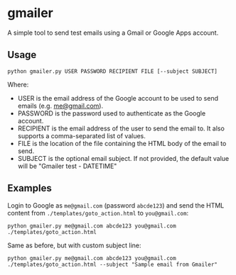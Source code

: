 gmailer
=======

A simple tool to send test emails using a Gmail or Google Apps account.

## Usage

    python gmailer.py USER PASSWORD RECIPIENT FILE [--subject SUBJECT]

Where:

* USER is the email address of the Google account to be used to send emails (e.g. me@gmail.com).
* PASSWORD is the password used to authenticate as the Google account.
* RECIPIENT is the email address of the user to send the email to. It also supports a comma-separated list of values.
* FILE is the location of the file containing the HTML body of the email to send.
* SUBJECT is the optional email subject. If not provided, the default value will be "Gmailer test - DATETIME"

## Examples

Login to Google as `me@gmail.com` (password `abcde123`) and send the HTML content from `./templates/goto_action.html` to `you@gmail.com`: 

    python gmailer.py me@gmail.com abcde123 you@gmail.com ./templates/goto_action.html

Same as before, but with custom subject line:

    python gmailer.py me@gmail.com abcde123 you@gmail.com ./templates/goto_action.html --subject "Sample email from Gmailer"
